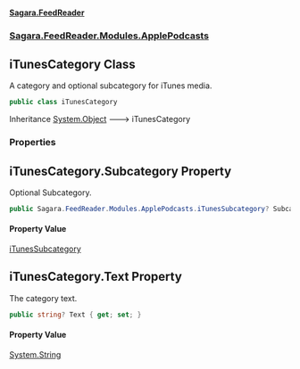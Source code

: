 #### [Sagara.FeedReader](index.md 'index')
### [Sagara.FeedReader.Modules.ApplePodcasts](index.md#Sagara.FeedReader.Modules.ApplePodcasts 'Sagara.FeedReader.Modules.ApplePodcasts')

## iTunesCategory Class

A category and optional subcategory for iTunes media.

```csharp
public class iTunesCategory
```

Inheritance [System.Object](https://docs.microsoft.com/en-us/dotnet/api/System.Object 'System.Object') &#129106; iTunesCategory
### Properties

<a name='Sagara.FeedReader.Modules.ApplePodcasts.iTunesCategory.Subcategory'></a>

## iTunesCategory.Subcategory Property

Optional Subcategory.

```csharp
public Sagara.FeedReader.Modules.ApplePodcasts.iTunesSubcategory? Subcategory { get; set; }
```

#### Property Value
[iTunesSubcategory](Sagara.FeedReader.Modules.ApplePodcasts.iTunesSubcategory.md 'Sagara.FeedReader.Modules.ApplePodcasts.iTunesSubcategory')

<a name='Sagara.FeedReader.Modules.ApplePodcasts.iTunesCategory.Text'></a>

## iTunesCategory.Text Property

The category text.

```csharp
public string? Text { get; set; }
```

#### Property Value
[System.String](https://docs.microsoft.com/en-us/dotnet/api/System.String 'System.String')